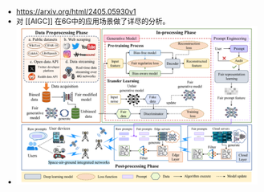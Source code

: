 - https://arxiv.org/html/2405.05930v1
- 对 [[AIGC]] 在6G中的应用场景做了详尽的分析。
- ![fig4](../assets/aigc_6G_4.png)